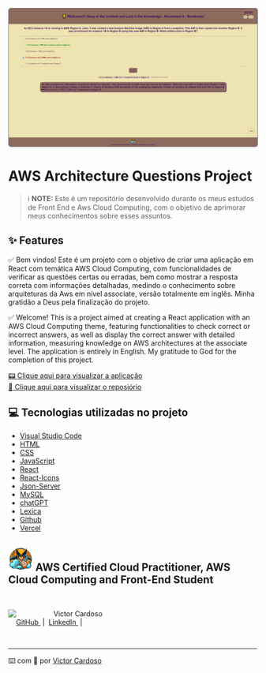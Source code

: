 <p align="center">
    <img 
      src="src/imgs/readmeImgProjectAws.png"
      width="800" 
      style="border: 1px solid grey; border-radius:5px"
    />
</p>

# AWS Architecture Questions Project

 > ℹ️ **NOTE:** Este é um repositório desenvolvido durante os meus estudos de Front End e Aws Cloud Computing, com o objetivo de aprimorar meus conhecimentos sobre esses assuntos.

## ✨ Features
✅ Bem vindos! Este é um projeto com o objetivo de criar uma aplicação em React com temática AWS Cloud Computing, com funcionalidades de verificar as questões certas ou erradas, bem como mostrar a resposta correta com informações detalhadas, medindo o conhecimento sobre arquiteturas da Aws em nível associate, versão totalmente em inglês. Minha gratidão a Deus pela finalização do projeto.

✅ Welcome! This is a project aimed at creating a React application with an AWS Cloud Computing theme, featuring functionalities to check correct or incorrect answers, as well as display the correct answer with detailed information, measuring knowledge on AWS architectures at the associate level. The application is entirely in English. My gratitude to God for the completion of this project.

<a href="https://architecture-aws-1.vercel.app/" title="View Project now"> 📟 Clique aqui para visualizar a aplicação</a><br/>
<a href="https://github.com/VictorSamuraiWol/architecture-aws-1" title="View Repository now"> 📜 Clique aqui para visualizar o reposiório</a>

## 💻 Tecnologias utilizadas no projeto

- [Visual Studio Code](https://code.visualstudio.com/)
- [HTML](https://html.com/) 
- [CSS](https://www.w3.org/Style/CSS/Overview.en.html)
- [JavaScript](https://www.javascript.com/)
- [React](https://react.dev/)
- [React-Icons](https://react-icons.github.io/react-icons/)
- [Json-Server](https://www.npmjs.com/package/json-server)
- [MySQL](https://www.mysql.com/)
- [chatGPT](https://chatgpt.com/)
- [Lexica](https://lexica.art/)
- [Github](https://github.com/)
- [Vercel](https://vercel.com/)

## <img src="src/imgs/icone-wolverine-sem-fundo.png" width="50" /> AWS Certified Cloud Practitioner, AWS Cloud Computing and Front-End Student 
<br>
<p>
    <img 
      align=left 
      margin=10 
      width=80 
      src="https://github.com/VictorSamuraiWol.png"
    />
    <p>&nbsp&nbsp&nbspVictor Cardoso<br>
    &nbsp&nbsp&nbsp
    <a 
        href="https://github.com/VictorSamuraiWol">
        GitHub
    </a>
    &nbsp;|&nbsp;
    <a 
        href="https://www.linkedin.com/in/victor-cardoso-cloud-front/">
        LinkedIn
    </a>
    &nbsp;|&nbsp;
    </p>
</p>
<br/>

---

⌨️ com 💚 por [Victor Cardoso](https://github.com/VictorSamuraiWol)
